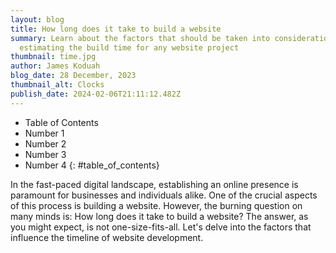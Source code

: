 ```yaml
---
layout: blog
title: How long does it take to build a website
summary: Learn about the factors that should be taken into consideration in
  estimating the build time for any website project
thumbnail: time.jpg
author: James Koduah
blog_date: 28 December, 2023
thumbnail_alt: Clocks
publish_date: 2024-02-06T21:11:12.482Z
---
```

* Table of Contents
* Number 1
* Number 2
* Number 3
* Number 4
{: #table_of_contents}



In the fast-paced digital landscape, establishing an online presence is paramount for businesses and individuals alike. One of the crucial aspects of this process is building a website. However, the burning question on many minds is: How long does it take to build a website? The answer, as you might expect, is not one-size-fits-all. Let's delve into the factors that influence the timeline of website development.

<!--### Scope and Complexity: The Backbone of Timelines
The foundation of any website project lies in its scope and complexity. A simple informational site might only take a few weeks, while a complex e-commerce platform with intricate features could extend the timeline into several months. Clearly defining the project's scope from the outset is key to managing expectations and timelines effectively.

### Requirements and Features: A Feature-Rich Endeavor
The more features and functionality a website requires, the longer it will take to build. From user authentication systems to dynamic content updates, each feature adds a layer of complexity to the development process. It's crucial to prioritize features and functionalities to ensure a streamlined development timeline.

### Design: Crafting the Visual Identity
The design phase is not only about aesthetics but also about user experience. The complexity of the design, the number of revisions, and the collaboration between designers and developers can significantly impact the overall timeline. A well-thought-out design process ensures a visually appealing and functional end product.

### Content Development: Filling in the Blanks
Content is king, and creating or gathering content for your website can influence the development timeline. Whether it's text, images, videos, or other media, having a content plan in place can expedite the development process.

### Platform and Technology: Choosing the Right Tools
The choice of the website platform and underlying technologies plays a crucial role. Using pre-built templates or themes can save time, but custom development with specific technologies may extend the timeline. The decision should align with the project's goals and requirements.

### Customization and Coding: Tailoring Solutions
Custom coding and functionality require time and expertise. If your website demands unique features, be prepared for a more extended development phase. However, the investment in customization often pays off with a more tailored and impactful online presence.

### Testing and Debugging: Ensuring Smooth Operation
Thorough testing is non-negotiable. Identifying and resolving bugs and issues may take additional time, but it is essential for delivering a seamless user experience. Rigorous testing ensures that the website functions correctly across various devices and browsers.

### Client Feedback and Revisions: A Collaborative Journey
Effective communication between clients and development teams is critical. Timely feedback and revisions can significantly impact the project's timeline. Clear communication channels and a collaborative approach ensure that the website aligns with the client's vision.

In conclusion, the timeline for building a website is influenced by a myriad of factors. While it's tempting to focus solely on the finish line, understanding and embracing the nuances of website development will result in a more successful and impactful online presence. Work closely with your development team, set realistic expectations, and remember: quality often takes time. -->
